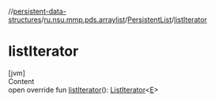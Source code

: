 //[persistent-data-structures](../../index.md)/[ru.nsu.mmp.pds.arraylist](../index.md)/[PersistentList](index.md)/[listIterator](list-iterator.md)



# listIterator  
[jvm]  
Content  
open override fun [listIterator](list-iterator.md)(): [ListIterator](https://kotlinlang.org/api/latest/jvm/stdlib/kotlin.collections/-list-iterator/index.html)<[E](index.md)>  



